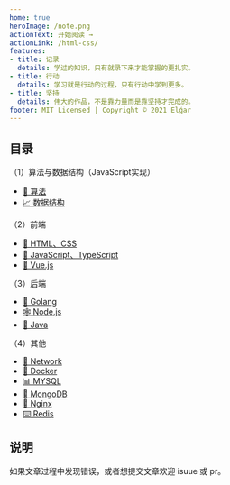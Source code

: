 ```yaml
---
home: true
heroImage: /note.png
actionText: 开始阅读 →
actionLink: /html-css/
features:
- title: 记录
  details: 学过的知识，只有就录下来才能掌握的更扎实。
- title: 行动
  details: 学习就是行动的过程，只有行动中学到更多。
- title: 坚持
  details: 伟大的作品，不是靠力量而是靠坚持才完成的。
footer: MIT Licensed | Copyright © 2021 Elǵar
---
```


## 目录

（1）算法与数据结构（JavaScript实现）

- [🍉 算法](https://kz321.top/docs/docs/alg/binary-search.html)
- [📈 数据结构](https://kz321.top/docs/docs/alg/)

（2）前端

- [🎨 HTML、CSS](https://kz321.top/docs/docs/html-css/)
- [🥕 JavaScript、TypeScript](https://kz321.top/docs/docs/javascript/)
- [🧮 Vue.js](https://kz321.top/docs/docs/vue/)

（3）后端

- [🐹 Golang](https://kz321.top/docs/docs/go/)
- [🕸 Node.js](https://kz321.top/docs/docs/node/)
- [🐸 Java](https://kz321.top/docs/docs/java/)

（4）其他

- [🎾 Network](https://kz321.top/docs/docs/network/)
- [🐋 Docker](https://kz321.top/docs/docs/other/docker.html)
- [📊 MYSQL](https://kz321.top/docs/docs/other/mysql.html)
- [🥭 MongoDB](https://kz321.top/docs/docs/other/mongodb.html)
- [🧩 Nginx](https://kz321.top/docs/docs/other/nginx.html)
- [⌨️ Redis](https://kz321.top/docs/docs/other/redis.html)

## 说明

如果文章过程中发现错误，或者想提交文章欢迎 isuue 或 pr。
